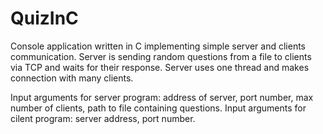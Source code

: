 # QuizInC
Console application written in C implementing simple server and clients communication. Server is sending random questions  from a file to clients via TCP and waits for their response. Server uses one thread and makes connection with many clients.  

Input arguments for server program: address of server, port number, max number of clients, path to file containing questions. 
Input arguments for cilent program: server address, port number.
